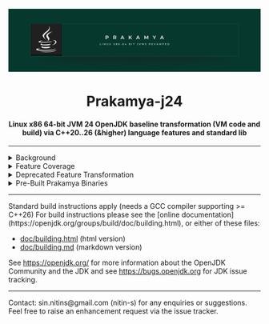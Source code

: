<div align="center">

[//]: # (<br>)
  <img src="imgs/green-minimal.png" alt="Prakamya-j24 Linux x86 64 bit JDK/JVM" width="1000" height="auto" />
  <h1>Prakamya-j24</h1>
  <h4>Linux x86 64-bit JVM 24 OpenJDK baseline transformation (VM code and build) via C++20..26 (&higher) language features and standard lib</h4>
<hr/>
</div>

<div>
<details>
<summary>Background</summary>
<p style="font-size:10px;font-family:arial,serif">
Prakamya-j24 is an opinionated (& incrementally transformed) Linux (x86) based 64-bit JVM infused with modern C++ standards (>= C++20..26) 
in the JVM internal code and the build process. This approach allows JVM deployments on 64-bit Linux to benefit from an enhanced C++ feature set, 
performance improvements, and the cutting edge of C++ language design directly within the JVM.
</p>
<p style="font-size:7px;font-family:arial,serif">
Note that standard JVM implementations (e.g. OpenJDK) are based on C++14 (in the JVM code and build process), that is unlikely to change anytime 
soon and thus missing the fast evolution of C++ language. 
</p>
</details>

<details>
<summary>Feature Coverage</summary>
<table>
  <thead>
    <tr>
      <th>ID</th>
      <th>JVM Feature</th>
      <th>Module</th>
      <th>Status</th>
      <th>Issue Tracker</th>
      <th>Applicable C++ standard version</th>
      <th>Benchmarks</th>
      <th>Notes</th>
    </tr>
  </thead>
  <tbody>
    <tr>
      <td>SH-1</td>
      <td>Shared</td>
      <td>Param parsing</td>
      <td>In Progress</td>
      <td><a href="https://github.com/NiinS/prakamya-j24/issues/3">#2</a></td>
      <td>C++20</td>
      <td>((benchmark link))</td>
      <td>SFINAE replaced with concepts</td>
    </tr>
  </tbody>
</table>
</details>

<details>
<summary>Deprecated Feature Transformation</summary>
Features which were deprecated OR are no longer supported in the latest C++ standard.
<table>
  <thead>
    <tr>
      <th>ID</th>
      <th>Feature</th>
      <th>Status</th>
      <th>Issue Tracker</th>
      <th>Notes</th>
    </tr>
  </thead>
  <tbody>
    <tr>
      <td>DF-1</td>
      <td>-Werror=volatile</td>
      <td>In Progress</td>
      <td><a href="https://github.com/NiinS/prakamya-j24/issues/2">#1</a></td>
      <td>Deprecated in C++17 and removed in C++20</td>
    </tr>
    <tr>
      <td>DF-2</td>
      <td>-Werror=deprecated-enum-enum-conversion</td>
      <td>In Progress</td>
      <td><a href="https://github.com/NiinS/prakamya-j24/issues/2">#1</a></td>
      <td></td>
    </tr>
  </tbody>
</table>
</details>

<details>
<summary>Pre-Built Prakamya Binaries</summary>
<table>
  <thead>
    <tr>
      <th>Release Date</th>
      <th>Version</th>
      <th>Download Link</th>
      <th>Milestones Achieved</th>
      <th>Minimum ToolChain Required</th>
      <th>Notes</th>
    </tr>
  </thead>
  <tbody>
    <tr>
      <td>TBD</td>
      <td>TBD</td>
      <td>TBD</td>
      <td><a href="https://github.com/NiinS/prakamya-j24/milestone/1">Milestone 1</a></td>
      <td>TBD</td>
      <td>TBD</td>
    </tr>
  </tbody>
</table>
</details>
</div>

<hr/>
Standard build instructions apply (needs a GCC compiler supporting >= C++26)
For build instructions please see the
[online documentation](https://openjdk.org/groups/build/doc/building.html),
or either of these files:

- [doc/building.html](doc/building.html) (html version)
- [doc/building.md](doc/building.md) (markdown version)

See <https://openjdk.org/> for more information about the OpenJDK
Community and the JDK and see <https://bugs.openjdk.org> for JDK issue
tracking.

<hr/>
Contact: sin.nitins@gmail.com (nitin-s) for any enquiries or suggestions. Feel free to raise an enhancement request via the issue tracker.
